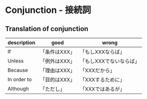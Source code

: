 # Conjunction - 接続詞

## Translation of conjunction

| description | good | wrong |
| ---- | ---- | ---- |
| If          | 「条件はXXX」| 「もしXXXならば」|
| Unless      | 「例外はXXX」| 「もしXXXでないならば」|
| Because     |「理由はXXX」| 「XXXだから」|
| In order to |「目的はXXX」| 「XXXするために」|
| Although    |「ただし」    | 「XXXではあるが」|
